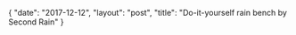 {
   "date": "2017-12-12",
   "layout": "post",
   "title": "Do-it-yourself rain bench by Second Rain"
}

